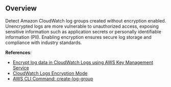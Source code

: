 ## Overview

Detect Amazon CloudWatch log groups created without encryption enabled. Unencrypted logs are more vulnerable to unauthorized access, exposing sensitive information such as application secrets or personally identifiable information (PII). Enabling encryption ensures secure log storage and compliance with industry standards.

**References**:
- [Encrypt log data in CloudWatch Logs using AWS Key Management Service](https://docs.aws.amazon.com/AmazonCloudWatch/latest/logs/encrypt-log-data-kms.html)
- [CloudWatch Logs Encryption Mode](https://www.trendmicro.com/cloudoneconformity/knowledge-base/aws/Glue/cloud-watch-logs-encryption-enabled.html)
- [AWS CLI Command: create-log-group](https://docs.aws.amazon.com/cli/latest/reference/logs/create-log-group.html)
